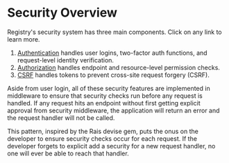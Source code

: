 # Security Overview

Registry's security system has three main components. Click on any link to learn more.

1. [Authentication](authentication.md) handles user logins, two-factor auth functions, and request-level identity verification.
2. [Authorization](authorization.md) handles endpoint and resource-level permission checks.
3. [CSRF](csrf.md) handles tokens to prevent cross-site request forgery (CSRF).

Aside from user login, all of these security features are implemented in middleware to ensure that security checks run before any request is handled. If any request hits an endpoint without first getting explicit approval from security middleware, the application will return an error and the request handler will not be called.

This pattern, inspired by the Rais devise gem, puts the onus on the developer to ensure security checks occur for each request. If the developer forgets to explicit add a security for a new request handler, no one will ever be able to reach that handler.
